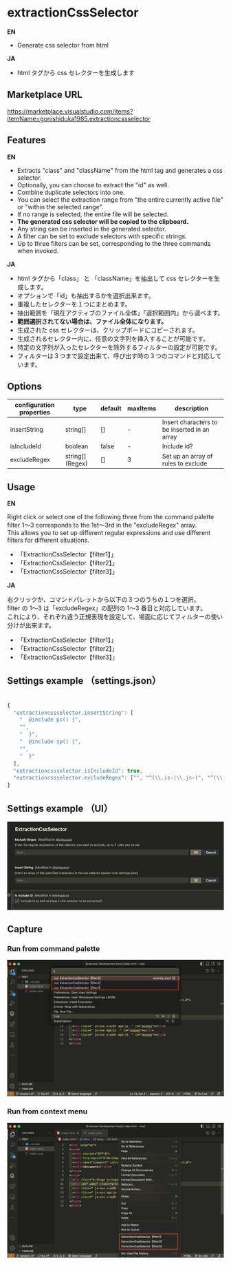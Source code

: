 # extractionCssSelector

**EN**

- Generate css selector from html

**JA**

- html タグから css セレクターを生成します

## Marketplace URL

<a target="_blank" href="https://marketplace.visualstudio.com/items?itemName=gonishiduka1985.extractioncssselector">https://marketplace.visualstudio.com/items?itemName=gonishiduka1985.extractioncssselector</a>

## Features

**EN**

- Extracts "class" and "className" from the html tag and generates a css selector.
- Optionally, you can choose to extract the "id" as well.
- Combine duplicate selectors into one.
- You can select the extraction range from "the entire currently active file" or "within the selected range".
- If no range is selected, the entire file will be selected.
- **The generated css selector will be copied to the clipboard.**
- Any string can be inserted in the generated selector.
- A filter can be set to exclude selectors with specific strings.
- Up to three filters can be set, corresponding to the three commands when invoked.

**JA**

- html タグから「class」 と 「className」を抽出して css セレクターを生成します。
- オプションで「id」も抽出するかを選択出来ます。
- 重複したセレクターを１つにまとめます。
- 抽出範囲を「現在アクティブのファイル全体」「選択範囲内」から選べます。
- **範囲選択されてない場合は、ファイル全体になります。**
- 生成された css セレクターは、クリップボードにコピーされます。
- 生成されるセレクター内に、任意の文字列を挿入することが可能です。
- 特定の文字列が入ったセレクターを除外するフィルターの設定が可能です。
- フィルターは３つまで設定出来て、呼び出す時の３つのコマンドと対応しています。

## Options

| configuration properties | type             | default | maxItems | description                                  |
| ------------------------ | ---------------- | ------- | -------- | -------------------------------------------- |
| insertString             | string[]         | []      | -        | Insert characters to be inserted in an array |
| isIncludeId              | boolean          | false   | -        | Include id?                                  |
| excludeRegex             | string[] (Regex) | []      | 3        | Set up an array of rules to exclude          |

## Usage

**EN**

Right click or select one of the following three from the command palette <br>
filter 1〜3 corresponds to the 1st〜3rd in the "excludeRegex" array. <br>
This allows you to set up different regular expressions and use different filters for different situations.

- 「ExtractionCssSelector【filter1】」
- 「ExtractionCssSelector【filter2】」
- 「ExtractionCssSelector【filter3】」

**JA**

右クリックか、コマンドパレットから以下の３つのうちの１つを選択。<br>
filter の 1〜3 は「excludeRegex」の配列の 1〜3 番目と対応しています。<br>
これにより、それぞれ違う正規表現を設定して、場面に応じてフィルターの使い分けが出来ます。

- 「ExtractionCssSelector【filter1】」
- 「ExtractionCssSelector【filter2】」
- 「ExtractionCssSelector【filter3】」

## Settings example （settings.json）

```javascript

{
  "extractioncssselector.insertString": [
    "  @include pc() {",
    "",
    "  }",
    "  @include sp() {",
    "",
    "  }"
  ],
  "extractioncssselector.isIncludeId": true,
  "extractioncssselector.excludeRegex": ["", "^(\\.is-|\\.js-)", "^(\\.u-)"]
}


```

## Settings example （UI）

![UI](images/capture/settings.png)

## Capture

### Run from command palette

![capture 01](images/capture/command.png)

### Run from context menu

![capture 02](images/capture/right_click.png)
